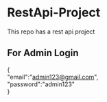 # RestApi-Project
This repo has a rest api project
## For Admin Login  
{  
  "email":"admin123@gmail.com",  
  "password":"admin123"  
}
